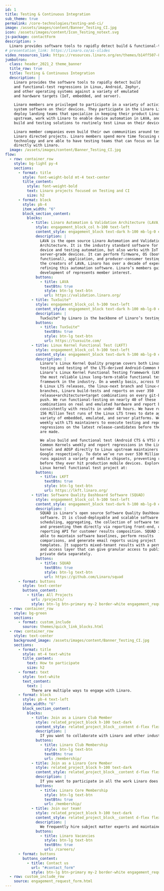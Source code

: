 ```yaml
---
id: 1
title: Testing & Continuous Integration
sub_theme: true
permalink: /core-technologies/testing-and-ci/
image: /assets/images/content/Banner_Testing_CI.jpg
icon: /assets/images/content/Icon_Testing_notext.svg
js-package: contactForm
description: >
  Linaro provides software tools to rapidly detect build & functional-test regressions in Linux, Android, Zephyr etc against variety of emulated & hardware targets.
# presentation_link: https://linaro.co/ai-slides
video_resources_link: https://resources.linaro.org/en/themes/b14ff507-8b3e-4ce4-856d-ef161e2d4214
jumbotron:
  class: header_2021_2 theme_banner
  title_row: true
  title: Testing & Continuous Integration
  description: |
    Linaro provides the software tools to rapidly detect build
    and functional-test regressions in Linux, Android, Zephyr,
    and other operating systems against a variety of emulated
    and hardware targets (IoT, embedded, and server).

    Linaro members are privileged to participate in a variety of activities that improve operating
    system software on their devices. They participate in the Linaro Linux Kernel Quality program,
    deploy landing teams that specialize in keeping their product Linux kernels current and
    upstream, work with Linaro to enable device automation in LAVA, and utilize Linaro’s scalable
    build and testing solutions to routinely test Linux on their devices.

    Linaro member companies even build their own communities around testing in Linaro through
    Linaro directed projects. Linaro members spend more time focusing on differentiating
    technology and are able to have testing teams that can focus on last-mile testing by working
    directly with Linaro.
  image: /assets/images/content/Banner_Testing_CI.jpg
flow:
  - row: container_row
    style: bg-light py-4
    sections:
      - format: title
        style: font-weight-bold mt-4 text-center
        title_content:
          style: font-weight-bold
          text: Linaro projects focused on Testing and CI
          size: h2
      - format: block
        style: pb-4
        item_width: "6"
        block_section_content:
          blocks:
            - title: Linaro Automation & Validation Architecture (LAVA)
              style: engagement_block_col h-100 text-left
              content_style: engagement_block text-dark h-100 mb-lg-0 engagement_block_content d-flex flex-column justify-content-start align-items-start
              description: |
                LAVA is the open source Linaro Automation and Validation
                Architecture. It is the industry standard software for embedded
                device and testing automation, but also works with IoT and
                server-grade devices. It can perform firmware, OS (boot and
                functional), application, and producer-consumer testing. Being
                the creators of LAVA, Linaro has over a decade of experience
                refining this automation software. Linaro’s members guide
                development of represents member interest.
              buttons:
                - title: LAVA
                  textBtn: true
                  style: btn-lg text-btn
                  url: https://validation.linaro.org/
            - title: TuxSuite™
              style: engagement_block_col h-100 text-left
              content_style: engagement_block text-dark h-100 mb-lg-0 engagement_block_content d-flex flex-column justify-content-start align-items-start
              description: |
                TuxSuite™ by Linaro is the backbone of Linaro’s testing efforts. This is now available as a commercial service to help anyone interested in improving their Linux kernel testing to do so rapidly and at scale. Take your testing from limited and infrequent to constant and expansive with TuxSuite™.
              buttons:
                - title: TuxSuite™
                  textBtn: true
                  style: btn-lg text-btn
                  url: https://tuxsuite.com/
            - title: Linux Kernel Functional Test (LKFT)
              style: engagement_block_col h-100 text-left
              content_style: engagement_block text-dark h-100 mb-lg-0 engagement_block_content d-flex flex-column justify-content-start align-items-start
              description: |
                Linaro’s Linux Kernel Quality program covers both Linux kernel
                testing and testing of the LTS-derived Android-Common Kernel.
                Linaro’s Linux Kernel Functional Testing framework (LKFT) is
                the most reliable Linux long-term-stable functional test
                framework in the industry. On a weekly basis, across the latest
                6 Linux LTS releases, the linux-next branch and linux-mainline
                branches, Linaro build-tests and reports on over 350
                release+architecture+target combinations on every git-branch
                push. We run functional-testing on nearly 40 of these
                combinations on real and emulated hardware and report back
                consistently with results in under 48 hours. We have run over
                156 Million Test runs of the Linux LTS trees to date against a
                variety of embedded, emulated, and server platforms. We work
                weekly with LTS maintainers to execute testing and report
                regressions on the latest release-candidates before the releases
                are made.

                We also build and functional test (Android CTS & VTS) Android
                Common Kernels weekly and report regressions in the Linux
                kernel and AOSP directly to Linux upstream maintainers and
                Google respectively. To date we’ve run over 530 Million Test
                runs against a variety of mobile chipsets, preventing regressions
                before they ever hit production mobile devices. Explore Linaro’s
                Linux kernel functional test project at:
              buttons:
                - title: LKFT
                  textBtn: true
                  style: btn-lg text-btn
                  url: https://lkft.linaro.org/
            - title: Software Quality Dashboard Software (SQUAD)
              style: engagement_block_col h-100 text-left
              content_style: engagement_block text-dark h-100 mb-lg-0 engagement_block_content d-flex flex-column justify-content-start align-items-start
              description: |
                SQUAD is Linaro’s open source Software Quality Dashboard
                software. It is cloud-deployable and scalable software for
                scheduling, aggregating, the collection of software test-results,
                and presenting them directly via reporting front-end, or via the
                reporting API for customer results composition. SQUAD is also
                able to maintain software baselines, perform results
                comparisons, and generate email reports using project
                templates. It supports mixed-tenant results with a permission
                and access layer that can give granular access to public and
                private data separately.
              buttons:
                - title: SQUAD
                  textBtn: true
                  style: btn-lg text-btn
                  url: https://github.com/Linaro/squad
      - format: buttons
        style: text-center
        buttons_content:
          - title: All Projects
            url: /projects/
            style: btn-lg btn-primary my-2 border-white engagement_request_contact_btn
  - row: container_row
    style: bg-green
    sections:
      - format: custom_include
        source: themes/quick_link_blocks.html
  - row: container_row
    style: text-center
    background_image: /assets/images/content/Banner_Testing_CI.jpg
    sections:
      - format: title
        style: mt-4 text-white
        title_content:
          text: How to participate
          size: h2
      - format: text
        style: text-white
        text_content:
          text: |
            There are multiple ways to engage with Linaro.
      - format: block
        style: pb-4 text-left
        item_width: "6"
        block_section_content:
          blocks:
            - title: Join as a Linaro Club Member
              style: related_project_block h-100 text-dark
              content_style: related_project_block__content d-flex flex-column justify-content-between align-items-start
              description: |
                If you want to collaborate with Linaro and other industry leaders on all verticals in the Arm Ecosystem, club membership is the right option for you.
              buttons:
                - title: Linaro Club Membership
                  style: btn-lg text-btn
                  textBtn: true
                  url: /membership/
            - title: Join as a Linaro Core Member
              style: related_project_block h-100 text-dark
              content_style: related_project_block__content d-flex flex-column justify-content-between align-items-start
              description: |
                If you want to participate in all the work Linaro does as well as have access to your own dedicated engineering team, then core membership is the right option for you.
              buttons:
                - title: Linaro Core Membership
                  style: btn-lg text-btn
                  textBtn: true
                  url: /membership/
            - title: Join our team!
              style: related_project_block h-100 text-dark
              content_style: related_project_block__content d-flex flex-column justify-content-between align-items-start
              description: |
                We frequently hire subject matter experts and maintainers - if you're interested in becoming part of our team, go to the Linaro careers page to find out more.
              buttons:
                - title: Linaro Vacancies
                  style: btn-lg text-btn
                  textBtn: true
                  url: /careers/
      - format: buttons
        buttons_content:
          - title: Contact us
            url: "#contact_form"
            style: btn-lg btn-primary my-2 border-white engagement_request_contact_btn
  - row: custom_include_row
    source: engagement_request_form.html
---
```

